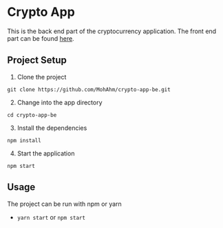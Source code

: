 # Crypto App

This is the back end part of the cryptocurrency application. The front end part can be found [here](https://github.com/MohAhm/crypto-app-fe).

## Project Setup

1. Clone the project

```
git clone https://github.com/MohAhm/crypto-app-be.git
```

2. Change into the app directory

```
cd crypto-app-be
```

3. Install the dependencies

```
npm install
```

4. Start the application

```
npm start
```

## Usage

The project can be run with npm or yarn

- `yarn start` or `npm start`
